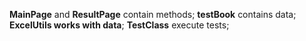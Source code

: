 <p><b>MainPage</b> and <b>ResultPage</b> contain methods; <b>testBook</b> contains data; <b>ExcelUtils works with data</b>;
<b>TestClass</b> execute tests;